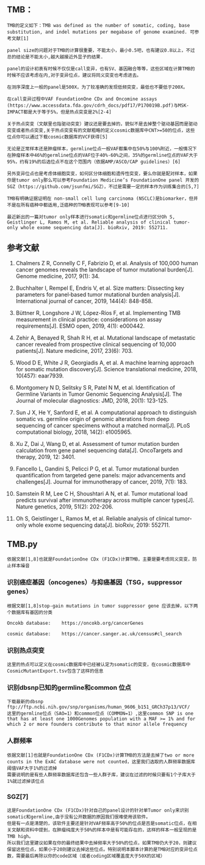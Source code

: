 ##   TMB：

    TMB的定义如下：TMB was defined as the number of somatic, coding, base substitution, and indel mutations per megabase of genome examined. 可参考文献[1]
    
    panel size的问题对于TMB的计算很重要，不能太小，最小0.5吧，也有建议0.8以上，不过总的结论是不能太小,越大越接近外显子的结果.
    
    panel的设计初衷有时候不仅仅是call变异，也有SV、基因融合等等，这些区域在计算TMB的时候不应该考虑在内,对于变异位点，建议将同义突变也考虑进去。
    
    在测序深度上一般的panel是500X，为了较准确的发现低频突变，最低也不要低于200X。
    
    在call变异过程中VAF FoundationOne CDx and Oncomine assays (https://www.accessdata.fda.gov/cdrh_docs/pdf17/P170019B.pdf)与MSK-IMPACT都是大于等于5%，但是热点突变是2%[2-4]

    关于热点突变（文献里也指驱动突变）建议还是要去掉的，貌似不是去掉整个驱动基因而是驱动突变或者热点突变,关于热点突变有的文献粗略的定义cosmic数据库中CNT>=50的位点，这些位点你可以通过下载cosmic数据库的VCF获得[5]

    无论是正常样本还是肿瘤样本，germline位点一般VAF都集中在50%与100%附近，一般情况下在肿瘤样本中46%的germline位点的VAF位于40%-60%之间，35%的germline位点的VAF大于95%，约有19%的后选位点不在这个范围内（依据AMP/ASCO/CAP guidelines）[6]
    
    另外变异位点也是考虑体细胞突变，如何区分体细胞和遗传性突变，要么你就是配对样本，如果你是tumor only那么可以参考Foundation Medicine’s FoundationOne panel 开发的SGZ（https://github.com/jsunfmi/SGZ），不过是需要一定的样本作为训练集合的[5,7]
 
    TMB有明确证据证明在 non-small cell lung carcinoma (NSCLC)是biomarker，但并不是在所有癌种中都适用,泛癌种的TMB表现可以参考[9-10]
    
    最近新出的一篇对tumor only样本进行somatic和germline位点进行区分Oh S, Geistlinger L, Ramos M, et al. Reliable analysis of clinical tumor-only whole exome sequencing data[J]. bioRxiv, 2019: 552711.

##  参考文献

1.  Chalmers Z R, Connelly C F, Fabrizio D, et al. Analysis of 100,000 human cancer genomes reveals the landscape of tumor mutational burden[J]. Genome medicine, 2017, 9(1): 34.

2.  Buchhalter I, Rempel E, Endris V, et al. Size matters: Dissecting key parameters for panel‐based tumor mutational burden analysis[J]. International journal of cancer, 2019, 144(4): 848-858.

3.  Büttner R, Longshore J W, López-Ríos F, et al. Implementing TMB measurement in clinical practice: considerations on assay requirements[J]. ESMO open, 2019, 4(1): e000442.

4.  Zehir A, Benayed R, Shah R H, et al. Mutational landscape of metastatic cancer revealed from prospective clinical sequencing of 10,000 patients[J]. Nature medicine, 2017, 23(6): 703.

5.  Wood D E, White J R, Georgiadis A, et al. A machine learning approach for somatic mutation discovery[J]. Science translational medicine, 2018, 10(457): eaar7939.

6.  Montgomery N D, Selitsky S R, Patel N M, et al. Identification of Germline Variants in Tumor Genomic Sequencing Analysis[J]. The Journal of molecular diagnostics: JMD, 2018, 20(1): 123-125.

7.  Sun J X, He Y, Sanford E, et al. A computational approach to distinguish somatic vs. germline origin of genomic alterations from deep sequencing of cancer specimens without a matched normal[J]. PLoS computational biology, 2018, 14(2): e1005965.

8.  Xu Z, Dai J, Wang D, et al. Assessment of tumor mutation burden calculation from gene panel sequencing data[J]. OncoTargets and therapy, 2019, 12: 3401.

9.  Fancello L, Gandini S, Pelicci P G, et al. Tumor mutational burden quantification from targeted gene panels: major advancements and challenges[J]. Journal for immunotherapy of cancer, 2019, 7(1): 183.

10.  Samstein R M, Lee C H, Shoushtari A N, et al. Tumor mutational load predicts survival after immunotherapy across multiple cancer types[J]. Nature genetics, 2019, 51(2): 202-206.

11. Oh S, Geistlinger L, Ramos M, et al. Reliable analysis of clinical tumor-only whole exome sequencing data[J]. bioRxiv, 2019: 552711.
##  TMB.py

    依据文献[1,8]也就是FoundationOne CDx (F1CDx)计算TMB，主要是要考虑同义突变，防止样本噪音

### 识别癌症基因（oncogenes）与抑癌基因（TSG，suppressor genes）

    根据文献[1,8]stop-gain mutations in tumor suppressor gene 应该去掉，以下两个数据库有基因的分类

    Oncokb database:    https://oncokb.org/cancerGenes

    cosmic database:    https://cancer.sanger.ac.uk/census#cl_search

### 识别热点突变

    这里的热点可以定义在cosmic数据库中已经被认定为somatic的突变，在cosmic数据库中CosmicMutantExport.tsv包含了这样的信息

### 识别dbsnp已知的germline和common 位点

    下载最新的dbsnp
    ftp://ftp.ncbi.nih.gov/snp/organisms/human_9606_b151_GRCh37p13/VCF/
    这里的germline位点（SAO=1）和common位点（COMMON=1）,这里common SNP is one that has at least one 1000Genomes population with a MAF >= 1% and for which 2 or more founders contribute to that minor allele frequency

### 人群频率
    
    依据文献[1]也就是FoundationOne CDx (F1CDx)计算TMB的方法是去掉了two or more counts in the ExAC database were not counted，这里我们选取的人群频率数据库阈值VAF大于1%的过滤掉
    需要说明的是有些人群频率数据库还包含一些人群子库，建议在过滤的时候只要有1个子库大于1%就过滤掉该位点
    
### SGZ[7]

    这是FoundationOne CDx (F1CDx)针对自己的panel设计的针对单Tumor only来识别somatic和germline,由于没有公开数据的原因我们很难使用该软件。
    但是有一点是清楚的，该软件主要还是针对VAF频率高于50%的位点是否是somatic位点，在相关文献和资料中提到，在肿瘤纯度大于50%的样本中是有可能存在的，这样的样本一般呈现的是TMB high。
    所以我们这里建议如果在你的最终结果中去掉频率大于50%的位点，如果TMB仍大于20，则建议保留这些位点，如果小于20则建议去掉这些位点。特别说明本脚本计算的是TMB对应的变异位点数，需要最后再除以你的code区域（或者coding区域覆盖度大于50X的区域）



